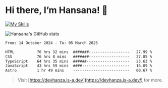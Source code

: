 # Hi there, I’m Hansana! 👋
[![My Skills](https://skillicons.dev/icons?i=js,ts,react,angular,nodejs,py,wordpress)](https://hansana.is-a.dev)

![Hansana's GitHub stats](https://github-readme-stats.vercel.app/api?username=DevHanza\&hide=issues\&show_icons=true&theme=dark)

<!--START_SECTION:waka-->

```txt
From: 14 October 2024 - To: 05 March 2025

HTML          76 hrs 32 mins  #######------------------   27.99 %
CSS           76 hrs 8 mins   #######------------------   27.85 %
TypeScript    64 hrs 35 mins  ######-------------------   23.63 %
JavaScript    43 hrs 59 mins  ####---------------------   16.09 %
Astro         1 hr 49 mins    -------------------------   00.67 %
```

<!--END_SECTION:waka-->

> Visit [https://devhanza.is-a.dev](https://devhanza.is-a.dev/) for more.

